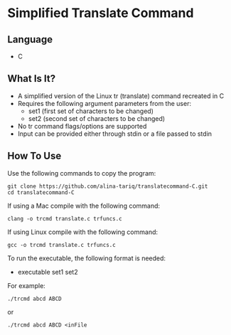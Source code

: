 # Simplified Translate Command

## Language
- C

## What Is It?
- A simplified version of the Linux tr (translate) command recreated in C
- Requires the following argument parameters from the user:
	- set1 (first set of characters to be changed)
	- set2 (second set of characters to be changed)
- No tr command flags/options are supported
- Input can be provided either through stdin or a file passed to stdin

## How To Use
Use the following commands to copy the program:
```
git clone https://github.com/alina-tariq/translatecommand-C.git
cd translatecommand-C
```

If using a Mac compile with the following command:
```
clang -o trcmd translate.c trfuncs.c
```

If using Linux compile with the following command:
```
gcc -o trcmd translate.c trfuncs.c
```

To run the executable, the following format is needed:
* executable set1 set2

For example:
```
./trcmd abcd ABCD
```
or
```
./trcmd abcd ABCD <inFile
```
